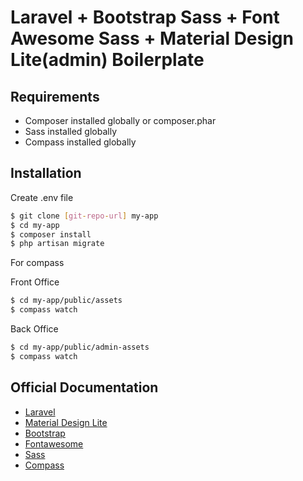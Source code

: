# Laravel + Bootstrap Sass + Font Awesome Sass + Material Design Lite(admin) Boilerplate

## Requirements


  - Composer installed globally or composer.phar
  - Sass installed globally
  - Compass installed globally


## Installation

Create .env file


```sh
$ git clone [git-repo-url] my-app
$ cd my-app
$ composer install
$ php artisan migrate
```

For compass

Front Office
```sh
$ cd my-app/public/assets
$ compass watch
```

Back Office
```sh
$ cd my-app/public/admin-assets
$ compass watch
```


## Official Documentation
  - [Laravel](http://laravel.com/docs)
  - [Material Design Lite](https://getmdl.io/)
  - [Bootstrap](http://getbootstrap.com/)
  - [Fontawesome](http://fontawesome.io/icons/)
  - [Sass](http://sass-lang.com/documentation/file.SASS_REFERENCE.html)
  - [Compass](http://compass-style.org/help/)